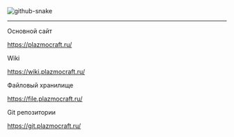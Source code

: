 <picture>
  <source media="(prefers-color-scheme: dark)" srcset="https://raw.githubusercontent.com/MGS-Daniil/MGS-Daniil/output/github-snake-dark.svg" />
  <source media="(prefers-color-scheme: light)" srcset="https://raw.githubusercontent.com/MGS-Daniil/MGS-Daniil/output/github-snake.svg" />
  <img alt="github-snake" src="https://raw.githubusercontent.com/MGS-Daniil/MGS-Daniil/output/github-snake.svg" />
</picture>


---
<p></p>
<p>Основной сайт</p>
<a href="https://plazmocraft.ru/" target="_blank">https://plazmocraft.ru/</a>
<p></p>
<p>Wiki</p>
<a href="https://wiki.plazmocraft.ru/doku.php?id=start" target="_blank">https://wiki.plazmocraft.ru/</a>

<p></p>
<p>Файловый хранилище</p>
<a href="https://file.plazmocraft.ru/" target="_blank">https://file.plazmocraft.ru/</a>

<p></p>
<p>Git репозитории</p>
<a href="https://git.plazmocraft.ru/" target="_blank">https://git.plazmocraft.ru/</a>
